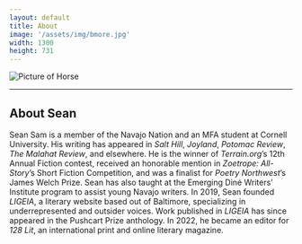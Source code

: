 ```yaml
---
layout: default
title: About
image: '/assets/img/bmore.jpg'
width: 1300
height: 731
---
```


<div class="row">

  <div class="col-lg-4 col-md-4 content animated fadeIn">
    <img src="{{ '/assets/img/sean-portrait-1.jpg' | prepend: site.baseurl }}" class="img-fluid px-1 py-2" alt="Picture of Horse">
  </div>

  <div class="col-lg-8 col-md-8 animated fadeIn">
  <hr>
  <h2>About Sean</h2>
  
  <p>Sean Sam is a member of the Navajo Nation and an MFA student at Cornell University. His writing has appeared in <em>Salt Hill</em>, <em>Joyland</em>, <em>Potomac Review</em>, <em>The Malahat Review</em>, and elsewhere. He is the winner of <em>Terrain.org</em>’s 12th Annual Fiction contest, received an honorable mention in <em>Zoetrope: All-Story</em>’s Short Fiction Competition, and was a finalist for <em>Poetry Northwest</em>’s James Welch Prize. Sean has also taught at the Emerging Diné Writers’ Institute program to assist young Navajo writers. In 2019, Sean founded <em>LIGEIA</em>, a literary website based out of Baltimore, specializing in underrepresented and outsider voices. Work published in <em>LIGEIA</em> has since appeared in the Pushcart Prize anthology. In 2022, he became an editor for <em>128 Lit</em>, an international print and online literary magazine.</p>


  </div>

</div>